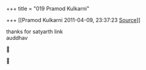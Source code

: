 +++
title = "019 Pramod Kulkarni"

+++
[[Pramod Kulkarni	2011-04-09, 23:37:23 [Source](https://groups.google.com/g/samskrita/c/hdiO6ItX48g)]]



thanks for satyarth link  
auddhav






